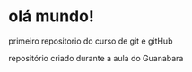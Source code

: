 # olá mundo!
 primeiro repositorio do curso de git e gitHub

repositório criado durante a aula do Guanabara